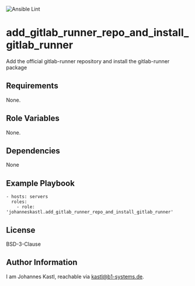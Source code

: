 ![Ansible Lint](https://github.com/johanneskastl/ansible-role-add_gitlab_runner_repo_and_install_gitlab_runner/workflows/Ansible%20Lint/badge.svg)

add_gitlab_runner_repo_and_install_gitlab_runner
=========

Add the official gitlab-runner repository and install the gitlab-runner package

Requirements
------------

None.

Role Variables
--------------

None.

Dependencies
------------

None

Example Playbook
----------------

    - hosts: servers
      roles:
        - role: 'johanneskastl.add_gitlab_runner_repo_and_install_gitlab_runner'

License
-------

BSD-3-Clause

Author Information
------------------

I am Johannes Kastl, reachable via kastl@b1-systems.de.

